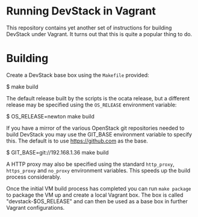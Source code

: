 Running DevStack in Vagrant
===========================

This repository contains yet another set of instructions for building
DevStack under Vagrant. It turns out that this is quite a popular
thing to do.

Building
========

Create a DevStack base box using the `Makefile` provided:

$ make build

The default release built by the scripts is the ocata release, but a
different release may be specified using the `OS_RELEASE` environment
variable:

$ OS_RELEASE=newton make build

If you have a mirror of the various OpenStack git repositories needed
to build DevStack you may use the GIT_BASE environment variable to
specify this.  The default is to use https://github.com as the base.

$ GIT_BASE=git://192.168.1.36 make build

A HTTP proxy may also be specified using the standard `http_proxy`,
`https_proxy` and `no_proxy` environment variables. This speeds up the
build process considerably.

Once the initial VM build process has completed you can run `make
package` to package the VM up and create a local Vagrant box. The box
is called "devstack-$OS_RELEASE" and can then be used as a base box in
further Vagrant configurations.
